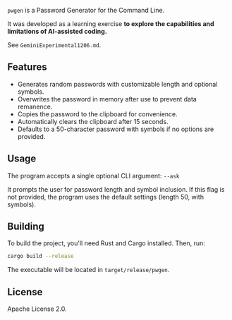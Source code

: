 `pwgen` is a Password Generator for the Command Line.

It was developed as a learning exercise **to explore the capabilities and limitations of AI-assisted coding.**

See `GeminiExperimental1206.md`.

## Features

* Generates random passwords with customizable length and optional symbols.
* Overwrites the password in memory after use to prevent data remanence.
* Copies the password to the clipboard for convenience.
* Automatically clears the clipboard after 15 seconds.
* Defaults to a 50-character password with symbols if no options are provided.

## Usage

The program accepts a single optional CLI argument: `--ask`

It prompts the user for password length and symbol inclusion. If this flag is not provided, the program uses the default settings (length 50, with symbols).

## Building

To build the project, you'll need Rust and Cargo installed. Then, run:

```bash
cargo build --release
```

The executable will be located in `target/release/pwgen`.

## License

Apache License 2.0.
